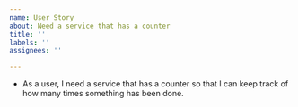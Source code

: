 ```yaml
---
name: User Story
about: Need a service that has a counter
title: ''
labels: ''
assignees: ''

---
```


- As a user, I need a service that has a counter so that I can keep track of how many times something has been done.
